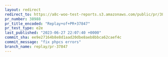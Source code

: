 ```yaml
---
layout: redirect
redirect_to: https://a8c-woo-test-reports.s3.amazonaws.com/public/pr/38988/e2e/index.html
pr_number: 38988
pr_title_encoded: "Replay+of+PR+37847"
pr_test_type: e2e
last_published: "2023-06-27 22:07:40 +0000"
commit_sha: ee9e27164b8e8d1aad20dbe8aeb8bbca62caef4c
commit_message: "fix phpcs errors"
branch_name: replay/pr-37847
---
```

